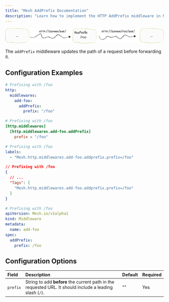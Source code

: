 ```yaml
---
title: "Mesh AddPrefix Documentation"
description: "Learn how to implement the HTTP AddPrefix middleware in Mesh Proxy to updates request paths before being forwarded. Read the technical documentation."
---
```


![AddPrefix](../../../../assets/img/middleware/addprefix.png)

The `addPrefix` middleware updates the path of a request before forwarding it.

## Configuration Examples

```yaml tab="Structured (YAML)"
# Prefixing with /foo
http:
  middlewares:
    add-foo:
      addPrefix:
        prefix: "/foo"
```

```toml tab="Structured (TOML)"
# Prefixing with /foo
[http.middlewares]
  [http.middlewares.add-foo.addPrefix]
    prefix = "/foo"
```

```yaml tab="Labels"
# Prefixing with /foo
labels:
  - "Mesh.http.middlewares.add-foo.addprefix.prefix=/foo"
```

```json tab="Tags"
// Prefixing with /foo
{
  // ...
  "Tags": [
    "Mesh.http.middlewares.add-foo.addprefix.prefix=/foo"
  ]
}
```

```yaml tab="Kubernetes"
# Prefixing with /foo
apiVersion: Mesh.io/v1alpha1
kind: Middleware
metadata:
  name: add-foo
spec:
  addPrefix:
    prefix: /foo
```

## Configuration Options

| Field  | Description                                                                                                                                                                                                | Default | Required |
|:-----------------------------|:-----------------------------------------------------------------------------------------------------------------------------------------------------------------------------------------------------------|:--------|:---------|
| `prefix` | String to add **before** the current path in the requested URL. It should include a leading slash (`/`). | "" | Yes |
